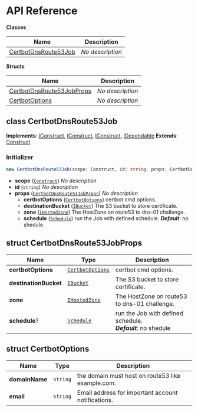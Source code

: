# API Reference

**Classes**

Name|Description
----|-----------
[CertbotDnsRoute53Job](#cdk-certbot-dns-route53-certbotdnsroute53job)|*No description*


**Structs**

Name|Description
----|-----------
[CertbotDnsRoute53JobProps](#cdk-certbot-dns-route53-certbotdnsroute53jobprops)|*No description*
[CertbotOptions](#cdk-certbot-dns-route53-certbotoptions)|*No description*



## class CertbotDnsRoute53Job  <a id="cdk-certbot-dns-route53-certbotdnsroute53job"></a>



__Implements__: [IConstruct](#constructs-iconstruct), [IConstruct](#aws-cdk-core-iconstruct), [IConstruct](#constructs-iconstruct), [IDependable](#aws-cdk-core-idependable)
__Extends__: [Construct](#aws-cdk-core-construct)

### Initializer




```ts
new CertbotDnsRoute53Job(scope: Construct, id: string, props: CertbotDnsRoute53JobProps)
```

* **scope** (<code>[Construct](#aws-cdk-core-construct)</code>)  *No description*
* **id** (<code>string</code>)  *No description*
* **props** (<code>[CertbotDnsRoute53JobProps](#cdk-certbot-dns-route53-certbotdnsroute53jobprops)</code>)  *No description*
  * **certbotOptions** (<code>[CertbotOptions](#cdk-certbot-dns-route53-certbotoptions)</code>)  certbot cmd options. 
  * **destinationBucket** (<code>[IBucket](#aws-cdk-aws-s3-ibucket)</code>)  The S3 bucket to store certificate. 
  * **zone** (<code>[IHostedZone](#aws-cdk-aws-route53-ihostedzone)</code>)  The HostZone on route53 to dns-01 challenge. 
  * **schedule** (<code>[Schedule](#aws-cdk-aws-events-schedule)</code>)  run the Job with defined schedule. __*Default*__: no shedule




## struct CertbotDnsRoute53JobProps  <a id="cdk-certbot-dns-route53-certbotdnsroute53jobprops"></a>






Name | Type | Description 
-----|------|-------------
**certbotOptions** | <code>[CertbotOptions](#cdk-certbot-dns-route53-certbotoptions)</code> | certbot cmd options.
**destinationBucket** | <code>[IBucket](#aws-cdk-aws-s3-ibucket)</code> | The S3 bucket to store certificate.
**zone** | <code>[IHostedZone](#aws-cdk-aws-route53-ihostedzone)</code> | The HostZone on route53 to dns-01 challenge.
**schedule**? | <code>[Schedule](#aws-cdk-aws-events-schedule)</code> | run the Job with defined schedule.<br/>__*Default*__: no shedule



## struct CertbotOptions  <a id="cdk-certbot-dns-route53-certbotoptions"></a>






Name | Type | Description 
-----|------|-------------
**domainName** | <code>string</code> | the domain must host on route53 like example.com.
**email** | <code>string</code> | Email address for important account notifications.




